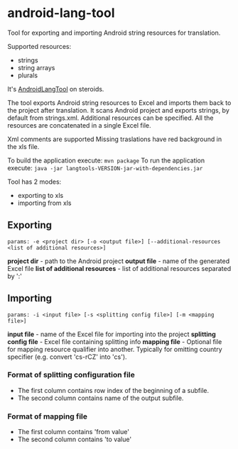 android-lang-tool
=================

Tool for exporting and importing Android string resources for translation.

Supported resources:
* strings
* string arrays
* plurals

It's [AndroidLangTool](https://github.com/hamsterksu/AndroidLangTool) on steroids.

The tool exports Android string resources to Excel and imports them back to the project after translation.
It scans Android project and exports strings, by default from strings.xml. Additional resources can be specified.
All the resources are concatenated in a single Excel file.

Xml comments are supported 
Missing traslations have red background in the xls file.

To build the application execute: `mvn package`
To run the application execute: `java -jar langtools-VERSION-jar-with-dependencies.jar`

Tool has 2 modes:
* exporting to xls
* importing from xls
 
## Exporting
`
params: -e <project dir> [-o <output file>] [--additional-resources <list of additional resources>]
`

**project dir** - path to the Android project 
**output file** - name of the generated Excel file
**list of additional resources** - list of additional resources separated by ':'

## Importing

`
params: -i <input file> [-s <splitting config file>] [-m <mapping file>]
`

**input file** - name of the Excel file for importing into the project
**splitting config file** - Excel file containing splitting info
**mapping file** - Optional file for mapping resource qualifier into another. Typically for omitting country 
specifier (e.g. convert 'cs-rCZ' into 'cs'). 

### Format of splitting configuration file

* The first column contains row index of the beginning of a subfile.
* The second column contains name of the output subfile. 

### Format of mapping file

* The first column contains 'from value'
* The second column contains 'to value'